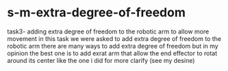 # s-m-extra-degree-of-freedom
task3- adding extra degree of freedom to the robotic arm to allow more movement 
in this task we were asked to add extra degree of freedom to the robotic arm 
there are many ways to add extra degree of freedom but in my opinion the best one is to add exrat arm that allow the end effector to rotat around its center like the one i did
for more clarify (see my desine) 
